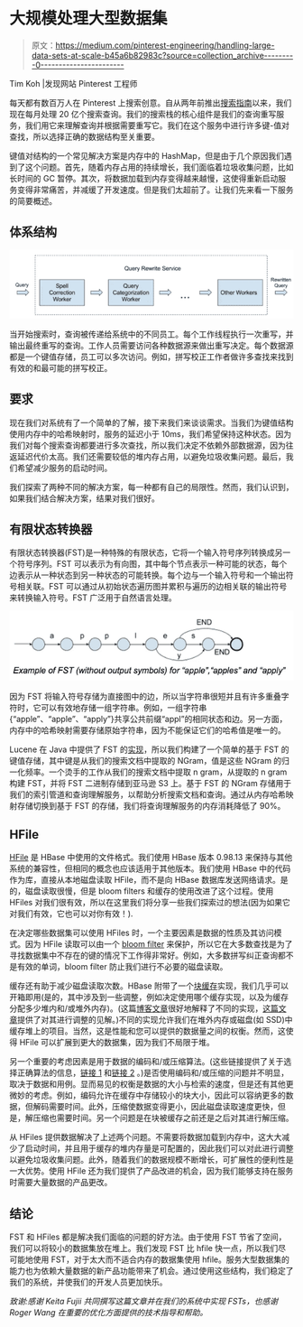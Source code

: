 # 大规模处理大型数据集

> 原文：<https://medium.com/pinterest-engineering/handling-large-data-sets-at-scale-b45a6b82983c?source=collection_archive---------0----------------------->

Tim Koh |发现网站 Pinterest 工程师

每天都有数百万人在 Pinterest 上搜索创意。自从两年前推出[搜索指南](https://blog.pinterest.com/en/2-billion-monthly-idea-searches-and-counting)以来，我们现在每月处理 20 亿个搜索查询。我们的搜索栈的核心组件是我们的查询重写服务，我们用它来理解查询并根据需要重写它。我们在这个服务中进行许多键-值对查找，所以选择正确的数据结构至关重要。

键值对结构的一个常见解决方案是内存中的 HashMap，但是由于几个原因我们遇到了这个问题。首先，随着内存占用的持续增长，我们面临着垃圾收集问题，比如长时间的 GC 暂停。其次，将数据加载到内存变得越来越慢，这使得重新启动服务变得非常痛苦，并减缓了开发速度。但是我们太超前了。让我们先来看一下服务的简要概述。

## 体系结构

![](img/96923dd84d3588ba2484363cc89c295f.png)

当开始搜索时，查询被传递给系统中的不同员工。每个工作线程执行一次重写，并输出最终重写的查询。工作人员需要访问各种数据源来做出重写决定。每个数据源都是一个键值存储，员工可以多次访问。例如，拼写校正工作者做许多查找来找到有效的和最可能的拼写校正。

## 要求

现在我们对系统有了一个简单的了解，接下来我们来谈谈需求。当我们为键值结构使用内存中的哈希映射时，服务的延迟小于 10ms，我们希望保持这种状态。因为我们对每个搜索查询都要进行多次查找，所以我们决定不依赖外部数据源，因为往返延迟代价太高。我们还需要较低的堆内存占用，以避免垃圾收集问题。最后，我们希望减少服务的启动时间。

我们探索了两种不同的解决方案，每一种都有自己的局限性。然而，我们认识到，如果我们结合解决方案，结果对我们很好。

## 有限状态转换器

有限状态转换器(FST)是一种特殊的有限状态，它将一个输入符号序列转换成另一个符号序列。FST 可以表示为有向图，其中每个节点表示一种可能的状态，每个边表示从一种状态到另一种状态的可能转换。每个边与一个输入符号和一个输出符号相关联。FST 可以通过从初始状态遍历图并累积与遍历的边相关联的输出符号来转换输入符号。FST 广泛用于自然语言处理。

![](img/ef4b961d66b2738813d43f1a9a703b65.png)

因为 FST 将输入符号存储为直接图中的边，所以当字符串很短并且有许多重叠字符时，它可以有效地存储一组字符串。例如，一组字符串{“apple”、“apple”、“apply”}共享公共前缀“appl”的相同状态和边。另一方面，内存中的哈希映射需要存储原始字符串，因为不能保证它们的哈希值是唯一的。

Lucene 在 Java 中提供了 FST 的[实现](https://lucene.apache.org/core/6_1_0/core/org/apache/lucene/util/fst/package-summary.html)，所以我们构建了一个简单的基于 FST 的键值存储，其中键是从我们的搜索文档中提取的 NGram，值是这些 NGram 的归一化频率。一个烫手的工作从我们的搜索文档中提取 n gram，从提取的 n gram 构建 FST，并将 FST 二进制存储到亚马逊 S3 上。基于 FST 的 NGram 存储用于我们的索引管道和查询理解服务，以帮助分析搜索文档和查询。通过从内存哈希映射存储切换到基于 FST 的存储，我们将查询理解服务的内存消耗降低了 90%。

## HFile

[HFile](http://blog.cloudera.com/blog/2012/06/hbase-io-hfile-input-output/) 是 HBase 中使用的文件格式。我们使用 HBase 版本 0.98.13 来保持与其他系统的兼容性，但相同的概念也应该适用于其他版本。我们使用 HBase 中的代码作为库，直接从本地磁盘读取 HFile，而不是向 HBase 数据库发送网络请求。是的，磁盘读取很慢，但是 bloom filters 和缓存的使用改进了这个过程。使用 HFiles 对我们很有效，所以在这里我们将分享一些我们探索过的想法(因为如果它对我们有效，它也可以对你有效！).

在决定哪些数据集可以使用 HFiles 时，一个主要因素是数据的性质及其访问模式。因为 HFile 读取可以由一个 [bloom filter](https://en.wikipedia.org/wiki/Bloom_filter) 来保护，所以它在大多数查找是为了寻找数据集中不存在的键的情况下工作得非常好。例如，大多数拼写纠正查询都不是有效的单词，bloom filter 防止我们进行不必要的磁盘读取。

缓存还有助于减少磁盘读取次数。HBase 附带了一个[块缓存](http://hortonworks.com/blog/hbase-blockcache-101/)实现，我们几乎可以开箱即用(是的，其中涉及到一些调整，例如决定使用哪个缓存实现，以及为缓存分配多少堆内和/或堆外内存)。(这篇[博客文章](http://www.n10k.com/blog/blockcache-101/)很好地解释了不同的实现，[这篇文章](http://www.n10k.com/blog/blockcache-showdown/)提供了对其进行调整的见解。)不同的实现允许我们在堆外内存或磁盘(如 SSD)中缓存堆上的项目。当然，这是性能和您可以提供的数据量之间的权衡。然而，这使得 HFile 可以扩展到更大的数据集，因为我们不局限于堆。

另一个重要的考虑因素是用于数据的编码和/或压缩算法。(这些链接提供了关于选择正确算法的信息，[链接 1](https://archive.cloudera.com/cdh5/cdh/5/hbase-0.98.6-cdh5.3.8/book/compression.html) 和[链接 2](http://hadoop-hbase.blogspot.com/2016/02/hbase-compression-vs-blockencoding_17.html) 。)是否使用编码和/或压缩的问题并不明显，取决于数据和用例。显而易见的权衡是数据的大小与检索的速度，但是还有其他更微妙的考虑。例如，编码允许在缓存中存储较小的块大小，因此可以容纳更多的数据，但解码需要时间。此外，压缩使数据变得更小，因此磁盘读取速度更快，但是，解压缩也需要时间。另一个问题是在块被缓存之前还是之后对其进行解压缩。

从 HFiles 提供数据解决了上述两个问题。不需要将数据加载到内存中，这大大减少了启动时间，并且用于缓存的堆内存量是可配置的，因此我们可以对此进行调整以避免垃圾收集问题。此外，随着我们的数据规模不断增长，可扩展性的便利性是一大优势。使用 HFile 还为我们提供了产品改进的机会，因为我们能够支持在服务时需要大量数据的产品更改。

## 结论

FST 和 HFiles 都是解决我们面临的问题的好方法。由于使用 FST 节省了空间，我们可以将较小的数据集放在堆上。我们发现 FST 比 hfile 快一点，所以我们尽可能地使用 FST，对于太大而不适合内存的数据集使用 hfile。服务大型数据集的能力也为依赖大量数据的新产品功能带来了机会。通过使用这些结构，我们稳定了我们的系统，并使我们的开发人员更加快乐。

*致谢:感谢 Keita Fujii 共同撰写这篇文章并在我们的系统中实现 FSTs，也感谢 Roger Wang 在重要的优化方面提供的技术指导和帮助。*